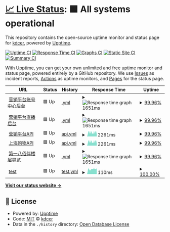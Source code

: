 # [📈 Live Status](https://kdcer.github.io/upptime): <!--live status--> **🟩 All systems operational**

This repository contains the open-source uptime monitor and status page for [kdcer](https://kdcer.github.io/upptime), powered by [Upptime](https://github.com/upptime/upptime).

[![Uptime CI](https://github.com/koj-co/upptime/workflows/Uptime%20CI/badge.svg)](https://github.com/koj-co/upptime/actions?query=workflow%3A%22Uptime+CI%22)
[![Response Time CI](https://github.com/koj-co/upptime/workflows/Response%20Time%20CI/badge.svg)](https://github.com/koj-co/upptime/actions?query=workflow%3A%22Response+Time+CI%22)
[![Graphs CI](https://github.com/koj-co/upptime/workflows/Graphs%20CI/badge.svg)](https://github.com/koj-co/upptime/actions?query=workflow%3A%22Graphs+CI%22)
[![Static Site CI](https://github.com/koj-co/upptime/workflows/Static%20Site%20CI/badge.svg)](https://github.com/koj-co/upptime/actions?query=workflow%3A%22Static+Site+CI%22)
[![Summary CI](https://github.com/koj-co/upptime/workflows/Summary%20CI/badge.svg)](https://github.com/koj-co/upptime/actions?query=workflow%3A%22Summary+CI%22)

With [Upptime](https://upptime.js.org), you can get your own unlimited and free uptime monitor and status page, powered entirely by a GitHub repository. We use [Issues](https://github.com/kdcer/upptime/issues) as incident reports, [Actions](https://github.com/kdcer/upptime/actions) as uptime monitors, and [Pages](https://kdcer.github.io/upptime) for the status page.

<!--start: status pages-->
<!-- This summary is generated by Upptime (https://github.com/upptime/upptime) -->
<!-- Do not edit this manually, your changes will be overwritten -->
<!-- prettier-ignore -->
| URL | Status | History | Response Time | Uptime |
| --- | ------ | ------- | ------------- | ------ |
| <img alt="" src="https://favicons.githubusercontent.com/account.dgshare.com" height="13"> [营销平台账号中心后台](https://account.dgshare.com) | 🟩 Up | [.yml](https://github.com/kdcer/upptime/commits/HEAD/history/.yml) | <details><summary><img alt="Response time graph" src="./graphs//response-time-week.png" height="20"> 1651ms</summary><br><a href="https://kdcer.github.io/upptime/history/"><img alt="Response time 2140" src="https://img.shields.io/endpoint?url=https%3A%2F%2Fraw.githubusercontent.com%2Fkdcer%2Fupptime%2FHEAD%2Fapi%2F%2Fresponse-time.json"></a><br><a href="https://kdcer.github.io/upptime/history/"><img alt="24-hour response time 1816" src="https://img.shields.io/endpoint?url=https%3A%2F%2Fraw.githubusercontent.com%2Fkdcer%2Fupptime%2FHEAD%2Fapi%2F%2Fresponse-time-day.json"></a><br><a href="https://kdcer.github.io/upptime/history/"><img alt="7-day response time 1651" src="https://img.shields.io/endpoint?url=https%3A%2F%2Fraw.githubusercontent.com%2Fkdcer%2Fupptime%2FHEAD%2Fapi%2F%2Fresponse-time-week.json"></a><br><a href="https://kdcer.github.io/upptime/history/"><img alt="30-day response time 2212" src="https://img.shields.io/endpoint?url=https%3A%2F%2Fraw.githubusercontent.com%2Fkdcer%2Fupptime%2FHEAD%2Fapi%2F%2Fresponse-time-month.json"></a><br><a href="https://kdcer.github.io/upptime/history/"><img alt="1-year response time 2140" src="https://img.shields.io/endpoint?url=https%3A%2F%2Fraw.githubusercontent.com%2Fkdcer%2Fupptime%2FHEAD%2Fapi%2F%2Fresponse-time-year.json"></a></details> | <details><summary><a href="https://kdcer.github.io/upptime/history/">99.96%</a></summary><a href="https://kdcer.github.io/upptime/history/"><img alt="All-time uptime 99.36%" src="https://img.shields.io/endpoint?url=https%3A%2F%2Fraw.githubusercontent.com%2Fkdcer%2Fupptime%2FHEAD%2Fapi%2F%2Fuptime.json"></a><br><a href="https://kdcer.github.io/upptime/history/"><img alt="24-hour uptime 99.73%" src="https://img.shields.io/endpoint?url=https%3A%2F%2Fraw.githubusercontent.com%2Fkdcer%2Fupptime%2FHEAD%2Fapi%2F%2Fuptime-day.json"></a><br><a href="https://kdcer.github.io/upptime/history/"><img alt="7-day uptime 99.96%" src="https://img.shields.io/endpoint?url=https%3A%2F%2Fraw.githubusercontent.com%2Fkdcer%2Fupptime%2FHEAD%2Fapi%2F%2Fuptime-week.json"></a><br><a href="https://kdcer.github.io/upptime/history/"><img alt="30-day uptime 98.50%" src="https://img.shields.io/endpoint?url=https%3A%2F%2Fraw.githubusercontent.com%2Fkdcer%2Fupptime%2FHEAD%2Fapi%2F%2Fuptime-month.json"></a><br><a href="https://kdcer.github.io/upptime/history/"><img alt="1-year uptime 99.36%" src="https://img.shields.io/endpoint?url=https%3A%2F%2Fraw.githubusercontent.com%2Fkdcer%2Fupptime%2FHEAD%2Fapi%2F%2Fuptime-year.json"></a></details>
| <img alt="" src="https://favicons.githubusercontent.com/live.console.dgshare.com" height="13"> [营销平台直播后台](https://live.console.dgshare.com) | 🟩 Up | [.yml](https://github.com/kdcer/upptime/commits/HEAD/history/.yml) | <details><summary><img alt="Response time graph" src="./graphs//response-time-week.png" height="20"> 1651ms</summary><br><a href="https://kdcer.github.io/upptime/history/"><img alt="Response time 2140" src="https://img.shields.io/endpoint?url=https%3A%2F%2Fraw.githubusercontent.com%2Fkdcer%2Fupptime%2FHEAD%2Fapi%2F%2Fresponse-time.json"></a><br><a href="https://kdcer.github.io/upptime/history/"><img alt="24-hour response time 1816" src="https://img.shields.io/endpoint?url=https%3A%2F%2Fraw.githubusercontent.com%2Fkdcer%2Fupptime%2FHEAD%2Fapi%2F%2Fresponse-time-day.json"></a><br><a href="https://kdcer.github.io/upptime/history/"><img alt="7-day response time 1651" src="https://img.shields.io/endpoint?url=https%3A%2F%2Fraw.githubusercontent.com%2Fkdcer%2Fupptime%2FHEAD%2Fapi%2F%2Fresponse-time-week.json"></a><br><a href="https://kdcer.github.io/upptime/history/"><img alt="30-day response time 2212" src="https://img.shields.io/endpoint?url=https%3A%2F%2Fraw.githubusercontent.com%2Fkdcer%2Fupptime%2FHEAD%2Fapi%2F%2Fresponse-time-month.json"></a><br><a href="https://kdcer.github.io/upptime/history/"><img alt="1-year response time 2140" src="https://img.shields.io/endpoint?url=https%3A%2F%2Fraw.githubusercontent.com%2Fkdcer%2Fupptime%2FHEAD%2Fapi%2F%2Fresponse-time-year.json"></a></details> | <details><summary><a href="https://kdcer.github.io/upptime/history/">99.96%</a></summary><a href="https://kdcer.github.io/upptime/history/"><img alt="All-time uptime 99.36%" src="https://img.shields.io/endpoint?url=https%3A%2F%2Fraw.githubusercontent.com%2Fkdcer%2Fupptime%2FHEAD%2Fapi%2F%2Fuptime.json"></a><br><a href="https://kdcer.github.io/upptime/history/"><img alt="24-hour uptime 99.73%" src="https://img.shields.io/endpoint?url=https%3A%2F%2Fraw.githubusercontent.com%2Fkdcer%2Fupptime%2FHEAD%2Fapi%2F%2Fuptime-day.json"></a><br><a href="https://kdcer.github.io/upptime/history/"><img alt="7-day uptime 99.96%" src="https://img.shields.io/endpoint?url=https%3A%2F%2Fraw.githubusercontent.com%2Fkdcer%2Fupptime%2FHEAD%2Fapi%2F%2Fuptime-week.json"></a><br><a href="https://kdcer.github.io/upptime/history/"><img alt="30-day uptime 98.50%" src="https://img.shields.io/endpoint?url=https%3A%2F%2Fraw.githubusercontent.com%2Fkdcer%2Fupptime%2FHEAD%2Fapi%2F%2Fuptime-month.json"></a><br><a href="https://kdcer.github.io/upptime/history/"><img alt="1-year uptime 99.36%" src="https://img.shields.io/endpoint?url=https%3A%2F%2Fraw.githubusercontent.com%2Fkdcer%2Fupptime%2FHEAD%2Fapi%2F%2Fuptime-year.json"></a></details>
| <img alt="" src="https://favicons.githubusercontent.com/api.dgshare.com" height="13"> [营销平台API](https://api.dgshare.com) | 🟩 Up | [api.yml](https://github.com/kdcer/upptime/commits/HEAD/history/api.yml) | <details><summary><img alt="Response time graph" src="./graphs/api/response-time-week.png" height="20"> 2261ms</summary><br><a href="https://kdcer.github.io/upptime/history/api"><img alt="Response time 2183" src="https://img.shields.io/endpoint?url=https%3A%2F%2Fraw.githubusercontent.com%2Fkdcer%2Fupptime%2FHEAD%2Fapi%2Fapi%2Fresponse-time.json"></a><br><a href="https://kdcer.github.io/upptime/history/api"><img alt="24-hour response time 2333" src="https://img.shields.io/endpoint?url=https%3A%2F%2Fraw.githubusercontent.com%2Fkdcer%2Fupptime%2FHEAD%2Fapi%2Fapi%2Fresponse-time-day.json"></a><br><a href="https://kdcer.github.io/upptime/history/api"><img alt="7-day response time 2261" src="https://img.shields.io/endpoint?url=https%3A%2F%2Fraw.githubusercontent.com%2Fkdcer%2Fupptime%2FHEAD%2Fapi%2Fapi%2Fresponse-time-week.json"></a><br><a href="https://kdcer.github.io/upptime/history/api"><img alt="30-day response time 1853" src="https://img.shields.io/endpoint?url=https%3A%2F%2Fraw.githubusercontent.com%2Fkdcer%2Fupptime%2FHEAD%2Fapi%2Fapi%2Fresponse-time-month.json"></a><br><a href="https://kdcer.github.io/upptime/history/api"><img alt="1-year response time 2183" src="https://img.shields.io/endpoint?url=https%3A%2F%2Fraw.githubusercontent.com%2Fkdcer%2Fupptime%2FHEAD%2Fapi%2Fapi%2Fresponse-time-year.json"></a></details> | <details><summary><a href="https://kdcer.github.io/upptime/history/api">99.96%</a></summary><a href="https://kdcer.github.io/upptime/history/api"><img alt="All-time uptime 99.36%" src="https://img.shields.io/endpoint?url=https%3A%2F%2Fraw.githubusercontent.com%2Fkdcer%2Fupptime%2FHEAD%2Fapi%2Fapi%2Fuptime.json"></a><br><a href="https://kdcer.github.io/upptime/history/api"><img alt="24-hour uptime 99.73%" src="https://img.shields.io/endpoint?url=https%3A%2F%2Fraw.githubusercontent.com%2Fkdcer%2Fupptime%2FHEAD%2Fapi%2Fapi%2Fuptime-day.json"></a><br><a href="https://kdcer.github.io/upptime/history/api"><img alt="7-day uptime 99.96%" src="https://img.shields.io/endpoint?url=https%3A%2F%2Fraw.githubusercontent.com%2Fkdcer%2Fupptime%2FHEAD%2Fapi%2Fapi%2Fuptime-week.json"></a><br><a href="https://kdcer.github.io/upptime/history/api"><img alt="30-day uptime 98.50%" src="https://img.shields.io/endpoint?url=https%3A%2F%2Fraw.githubusercontent.com%2Fkdcer%2Fupptime%2FHEAD%2Fapi%2Fapi%2Fuptime-month.json"></a><br><a href="https://kdcer.github.io/upptime/history/api"><img alt="1-year uptime 99.36%" src="https://img.shields.io/endpoint?url=https%3A%2F%2Fraw.githubusercontent.com%2Fkdcer%2Fupptime%2FHEAD%2Fapi%2Fapi%2Fuptime-year.json"></a></details>
| <img alt="" src="https://favicons.githubusercontent.com/api.shopping-shanghai.com" height="13"> [上海购物API](https://api.shopping-shanghai.com/api/v1/home/index) | 🟩 Up | [api.yml](https://github.com/kdcer/upptime/commits/HEAD/history/api.yml) | <details><summary><img alt="Response time graph" src="./graphs/api/response-time-week.png" height="20"> 2261ms</summary><br><a href="https://kdcer.github.io/upptime/history/api"><img alt="Response time 2183" src="https://img.shields.io/endpoint?url=https%3A%2F%2Fraw.githubusercontent.com%2Fkdcer%2Fupptime%2FHEAD%2Fapi%2Fapi%2Fresponse-time.json"></a><br><a href="https://kdcer.github.io/upptime/history/api"><img alt="24-hour response time 2333" src="https://img.shields.io/endpoint?url=https%3A%2F%2Fraw.githubusercontent.com%2Fkdcer%2Fupptime%2FHEAD%2Fapi%2Fapi%2Fresponse-time-day.json"></a><br><a href="https://kdcer.github.io/upptime/history/api"><img alt="7-day response time 2261" src="https://img.shields.io/endpoint?url=https%3A%2F%2Fraw.githubusercontent.com%2Fkdcer%2Fupptime%2FHEAD%2Fapi%2Fapi%2Fresponse-time-week.json"></a><br><a href="https://kdcer.github.io/upptime/history/api"><img alt="30-day response time 1853" src="https://img.shields.io/endpoint?url=https%3A%2F%2Fraw.githubusercontent.com%2Fkdcer%2Fupptime%2FHEAD%2Fapi%2Fapi%2Fresponse-time-month.json"></a><br><a href="https://kdcer.github.io/upptime/history/api"><img alt="1-year response time 2183" src="https://img.shields.io/endpoint?url=https%3A%2F%2Fraw.githubusercontent.com%2Fkdcer%2Fupptime%2FHEAD%2Fapi%2Fapi%2Fresponse-time-year.json"></a></details> | <details><summary><a href="https://kdcer.github.io/upptime/history/api">99.96%</a></summary><a href="https://kdcer.github.io/upptime/history/api"><img alt="All-time uptime 99.36%" src="https://img.shields.io/endpoint?url=https%3A%2F%2Fraw.githubusercontent.com%2Fkdcer%2Fupptime%2FHEAD%2Fapi%2Fapi%2Fuptime.json"></a><br><a href="https://kdcer.github.io/upptime/history/api"><img alt="24-hour uptime 99.73%" src="https://img.shields.io/endpoint?url=https%3A%2F%2Fraw.githubusercontent.com%2Fkdcer%2Fupptime%2FHEAD%2Fapi%2Fapi%2Fuptime-day.json"></a><br><a href="https://kdcer.github.io/upptime/history/api"><img alt="7-day uptime 99.96%" src="https://img.shields.io/endpoint?url=https%3A%2F%2Fraw.githubusercontent.com%2Fkdcer%2Fupptime%2FHEAD%2Fapi%2Fapi%2Fuptime-week.json"></a><br><a href="https://kdcer.github.io/upptime/history/api"><img alt="30-day uptime 98.50%" src="https://img.shields.io/endpoint?url=https%3A%2F%2Fraw.githubusercontent.com%2Fkdcer%2Fupptime%2FHEAD%2Fapi%2Fapi%2Fuptime-month.json"></a><br><a href="https://kdcer.github.io/upptime/history/api"><img alt="1-year uptime 99.36%" src="https://img.shields.io/endpoint?url=https%3A%2F%2Fraw.githubusercontent.com%2Fkdcer%2Fupptime%2FHEAD%2Fapi%2Fapi%2Fuptime-year.json"></a></details>
| <img alt="" src="https://favicons.githubusercontent.com/c.kdcer.com" height="13"> [第一八佰伴楼层导览](https://c.kdcer.com/bbb_maps/view/index.html?LevelId=1) | 🟩 Up | [.yml](https://github.com/kdcer/upptime/commits/HEAD/history/.yml) | <details><summary><img alt="Response time graph" src="./graphs//response-time-week.png" height="20"> 1651ms</summary><br><a href="https://kdcer.github.io/upptime/history/"><img alt="Response time 2140" src="https://img.shields.io/endpoint?url=https%3A%2F%2Fraw.githubusercontent.com%2Fkdcer%2Fupptime%2FHEAD%2Fapi%2F%2Fresponse-time.json"></a><br><a href="https://kdcer.github.io/upptime/history/"><img alt="24-hour response time 1816" src="https://img.shields.io/endpoint?url=https%3A%2F%2Fraw.githubusercontent.com%2Fkdcer%2Fupptime%2FHEAD%2Fapi%2F%2Fresponse-time-day.json"></a><br><a href="https://kdcer.github.io/upptime/history/"><img alt="7-day response time 1651" src="https://img.shields.io/endpoint?url=https%3A%2F%2Fraw.githubusercontent.com%2Fkdcer%2Fupptime%2FHEAD%2Fapi%2F%2Fresponse-time-week.json"></a><br><a href="https://kdcer.github.io/upptime/history/"><img alt="30-day response time 2212" src="https://img.shields.io/endpoint?url=https%3A%2F%2Fraw.githubusercontent.com%2Fkdcer%2Fupptime%2FHEAD%2Fapi%2F%2Fresponse-time-month.json"></a><br><a href="https://kdcer.github.io/upptime/history/"><img alt="1-year response time 2140" src="https://img.shields.io/endpoint?url=https%3A%2F%2Fraw.githubusercontent.com%2Fkdcer%2Fupptime%2FHEAD%2Fapi%2F%2Fresponse-time-year.json"></a></details> | <details><summary><a href="https://kdcer.github.io/upptime/history/">99.96%</a></summary><a href="https://kdcer.github.io/upptime/history/"><img alt="All-time uptime 99.36%" src="https://img.shields.io/endpoint?url=https%3A%2F%2Fraw.githubusercontent.com%2Fkdcer%2Fupptime%2FHEAD%2Fapi%2F%2Fuptime.json"></a><br><a href="https://kdcer.github.io/upptime/history/"><img alt="24-hour uptime 99.73%" src="https://img.shields.io/endpoint?url=https%3A%2F%2Fraw.githubusercontent.com%2Fkdcer%2Fupptime%2FHEAD%2Fapi%2F%2Fuptime-day.json"></a><br><a href="https://kdcer.github.io/upptime/history/"><img alt="7-day uptime 99.96%" src="https://img.shields.io/endpoint?url=https%3A%2F%2Fraw.githubusercontent.com%2Fkdcer%2Fupptime%2FHEAD%2Fapi%2F%2Fuptime-week.json"></a><br><a href="https://kdcer.github.io/upptime/history/"><img alt="30-day uptime 98.50%" src="https://img.shields.io/endpoint?url=https%3A%2F%2Fraw.githubusercontent.com%2Fkdcer%2Fupptime%2FHEAD%2Fapi%2F%2Fuptime-month.json"></a><br><a href="https://kdcer.github.io/upptime/history/"><img alt="1-year uptime 99.36%" src="https://img.shields.io/endpoint?url=https%3A%2F%2Fraw.githubusercontent.com%2Fkdcer%2Fupptime%2FHEAD%2Fapi%2F%2Fuptime-year.json"></a></details>
| <img alt="" src="https://favicons.githubusercontent.com/google.com" height="13"> [test](https://google.com) | 🟩 Up | [test.yml](https://github.com/kdcer/upptime/commits/HEAD/history/test.yml) | <details><summary><img alt="Response time graph" src="./graphs/test/response-time-week.png" height="20"> 110ms</summary><br><a href="https://kdcer.github.io/upptime/history/test"><img alt="Response time 127" src="https://img.shields.io/endpoint?url=https%3A%2F%2Fraw.githubusercontent.com%2Fkdcer%2Fupptime%2FHEAD%2Fapi%2Ftest%2Fresponse-time.json"></a><br><a href="https://kdcer.github.io/upptime/history/test"><img alt="24-hour response time 123" src="https://img.shields.io/endpoint?url=https%3A%2F%2Fraw.githubusercontent.com%2Fkdcer%2Fupptime%2FHEAD%2Fapi%2Ftest%2Fresponse-time-day.json"></a><br><a href="https://kdcer.github.io/upptime/history/test"><img alt="7-day response time 110" src="https://img.shields.io/endpoint?url=https%3A%2F%2Fraw.githubusercontent.com%2Fkdcer%2Fupptime%2FHEAD%2Fapi%2Ftest%2Fresponse-time-week.json"></a><br><a href="https://kdcer.github.io/upptime/history/test"><img alt="30-day response time 126" src="https://img.shields.io/endpoint?url=https%3A%2F%2Fraw.githubusercontent.com%2Fkdcer%2Fupptime%2FHEAD%2Fapi%2Ftest%2Fresponse-time-month.json"></a><br><a href="https://kdcer.github.io/upptime/history/test"><img alt="1-year response time 127" src="https://img.shields.io/endpoint?url=https%3A%2F%2Fraw.githubusercontent.com%2Fkdcer%2Fupptime%2FHEAD%2Fapi%2Ftest%2Fresponse-time-year.json"></a></details> | <details><summary><a href="https://kdcer.github.io/upptime/history/test">100.00%</a></summary><a href="https://kdcer.github.io/upptime/history/test"><img alt="All-time uptime 100.00%" src="https://img.shields.io/endpoint?url=https%3A%2F%2Fraw.githubusercontent.com%2Fkdcer%2Fupptime%2FHEAD%2Fapi%2Ftest%2Fuptime.json"></a><br><a href="https://kdcer.github.io/upptime/history/test"><img alt="24-hour uptime 100.00%" src="https://img.shields.io/endpoint?url=https%3A%2F%2Fraw.githubusercontent.com%2Fkdcer%2Fupptime%2FHEAD%2Fapi%2Ftest%2Fuptime-day.json"></a><br><a href="https://kdcer.github.io/upptime/history/test"><img alt="7-day uptime 100.00%" src="https://img.shields.io/endpoint?url=https%3A%2F%2Fraw.githubusercontent.com%2Fkdcer%2Fupptime%2FHEAD%2Fapi%2Ftest%2Fuptime-week.json"></a><br><a href="https://kdcer.github.io/upptime/history/test"><img alt="30-day uptime 100.00%" src="https://img.shields.io/endpoint?url=https%3A%2F%2Fraw.githubusercontent.com%2Fkdcer%2Fupptime%2FHEAD%2Fapi%2Ftest%2Fuptime-month.json"></a><br><a href="https://kdcer.github.io/upptime/history/test"><img alt="1-year uptime 100.00%" src="https://img.shields.io/endpoint?url=https%3A%2F%2Fraw.githubusercontent.com%2Fkdcer%2Fupptime%2FHEAD%2Fapi%2Ftest%2Fuptime-year.json"></a></details>

<!--end: status pages-->

[**Visit our status website →**](https://kdcer.github.io/upptime)

## 📄 License

- Powered by: [Upptime](https://github.com/upptime/upptime)
- Code: [MIT](./LICENSE) © [kdcer](https://kdcer.github.io/upptime)
- Data in the `./history` directory: [Open Database License](https://opendatacommons.org/licenses/odbl/1-0/)

